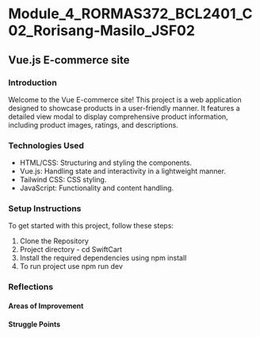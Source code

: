 # Module_4_RORMAS372_BCL2401_C02_Rorisang-Masilo_JSF02

## Vue.js E-commerce site

### Introduction

Welcome to the Vue E-commerce site! This project is a web application designed to showcase products in a user-friendly manner. It features a detailed view modal to display comprehensive product information, including product images, ratings, and descriptions.

### Technologies Used

- HTML/CSS: Structuring and styling the components.
- Vue.js: Handling state and interactivity in a lightweight manner.
- Tailwind CSS: CSS styling.
- JavaScript: Functionality and content handling.

### Setup Instructions

To get started with this project, follow these steps:

1. Clone the Repository
2. Project directory - cd SwiftCart
3. Install the required dependencies using npm install
4. To run project use npm run dev

### Reflections

#### Areas of Improvement

#### Struggle Points
